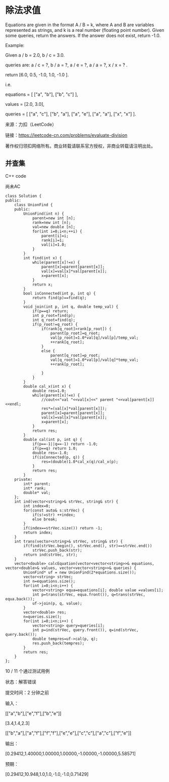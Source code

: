 # 除法求值

Equations are given in the format A / B = k, where A and B are variables represented as strings, and k is a real number (floating point number). Given some queries, return the answers. If the answer does not exist, return -1.0.

Example:

Given a / b = 2.0, b / c = 3.0.

queries are: a / c = ?, b / a = ?, a / e = ?, a / a = ?, x / x = ? .

return [6.0, 0.5, -1.0, 1.0, -1.0 ].

i.e.

equations = [ ["a", "b"], ["b", "c"] ],

values = [2.0, 3.0],

queries = [ ["a", "c"], ["b", "a"], ["a", "e"], ["a", "a"], ["x", "x"] ].

来源：力扣（LeetCode）

链接：https://leetcode-cn.com/problems/evaluate-division

著作权归领扣网络所有。商业转载请联系官方授权，非商业转载请注明出处。

## 并查集

C++ code

尚未AC

```
class Solution {
public:
    class UnionFind {
    public:
        UnionFind(int n) {
            parent=new int [n];
            rank=new int [n];
            val=new double [n];
            for(int i=0;i<n;++i) {
                parent[i]=i;
                rank[i]=1;
                val[i]=1.0;
            }
        }
        int find(int x) {
            while(parent[x]!=x) {
                parent[x]=parent[parent[x]];
                val[x]=val[x]*val[parent[x]];
                x=parent[x];
            }
            return x;
        }
        bool isConnected(int p, int q) {
            return find(p)==find(q);
        }
        void join(int p, int q, double temp_val) {
            if(p==q) return;
            int p_root=find(p);
            int q_root=find(q);
            if(p_root!=q_root) {
                if(rank[q_root]>rank[p_root]) {
                    parent[p_root]=q_root;
                    val[p_root]=1.0*val[q]/val[p]/temp_val;
                    ++rank[q_root];
                }
                else { 
                    parent[q_root]=p_root;
                    val[q_root]=1.0*val[p]/val[q]*temp_val;
                    ++rank[p_root];

                }
            }
        }
        double cal_x(int x) {
            double res=1.0;
            while(parent[x]!=x) {
                //cout<<"val "<<val[x]<<" parent "<<val[parent[x]]<<endl;
                res*=(val[x]*val[parent[x]]);
                parent[x]=parent[parent[x]];
                val[x]=val[x]*val[parent[x]];
                x=parent[x];
            }
            return res;
        }
        double cal(int p, int q) {
            if(p==-1||q==-1) return -1.0;
            if(p==q) return 1.0;
            double res=-1.0;
            if(isConnected(p, q)) {
                res=(double)1.0*cal_x(q)/cal_x(p); 
            }
            return res;
        }
    private:
        int* parent;
        int* rank;
        double* val;
    };
    int ind(vector<string>& strVec, string& str) {
        int index=0;
        for(const auto& s:strVec) {
            if(s!=str) ++index;
            else break;
        }
        if(index==strVec.size()) return -1;
        return index;
    }
    int trans(vector<string>& strVec, string& str) {
        if(find(strVec.begin(), strVec.end(), str)==strVec.end())
            strVec.push_back(str);
        return ind(strVec, str);
    }
    vector<double> calcEquation(vector<vector<string>>& equations, vector<double>& values, vector<vector<string>>& queries) {
        UnionFind* uf = new UnionFind(2*equations.size());
        vector<string> strVec;
        int n=equations.size();
        for(int i=0;i<n;i++) {
            vector<string> equa=equations[i]; double value =values[i];
            int p=trans(strVec, equa.front()), q=trans(strVec, equa.back());
            uf->join(p, q, value);
        }
        vector<double> res;
        n=queries.size();
        for(int i=0;i<n;i++) {
            vector<string> query=queries[i];
            int p=ind(strVec, query.front()), q=ind(strVec, query.back());
            double tempres=uf->cal(p, q);
            res.push_back(tempres);
        }
        return res;
    }
};
```
10 / 11 个通过测试用例

状态：解答错误

提交时间：2 分钟之前

输入：

[["a","b"],["e","f"],["b","e"]]

[3.4,1.4,2.3]

[["b","a"],["a","f"],["f","f"],["e","e"],["c","c"],["a","c"],["f","e"]]

输出：

[0.29412,1.40000,1.00000,1.00000,-1.00000,-1.00000,5.58571]

预期：

[0.29412,10.948,1.0,1.0,-1.0,-1.0,0.71429]
